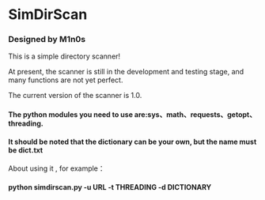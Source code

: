 # SimDirScan
### Designed by M1n0s

This is a simple directory scanner!

At present, the scanner is still in the development and testing stage, and many functions are not yet perfect.

The current version of the scanner is 1.0.

#### The python modules you need to use are:sys、math、requests、getopt、threading.

#### It should be noted that the dictionary can be your own, but the name must be dict.txt

About using it , for example：
#### python simdirscan.py -u URL -t THREADING -d DICTIONARY
